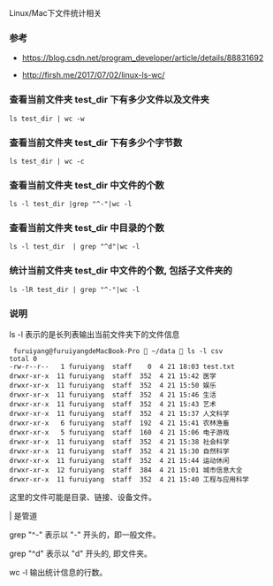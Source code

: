 Linux/Mac下文件统计相关

### 参考
- https://blog.csdn.net/program_developer/article/details/88831692 

- http://firsh.me/2017/07/02/linux-ls-wc/ 

### 查看当前文件夹 test_dir 下有多少文件以及文件夹 
```shell script
ls test_dir | wc -w
```

### 查看当前文件夹 test_dir 下有多少个字节数 
```shell script
ls test_dir | wc -c
```

###  查看当前文件夹 test_dir 中文件的个数 
```shell script
ls -l test_dir |grep "^-"|wc -l
```

### 查看当前文件夹 test_dir 中目录的个数 
```shell script
ls -l test_dir  | grep "^d"|wc -l
```

### 统计当前文件夹 test_dir 中文件的个数, 包括子文件夹的
```shell script
ls -lR test_dir | grep "^-"|wc -l
```

### 说明
ls -l 表示的是长列表输出当前文件夹下的文件信息
```shell script
 furuiyang@furuiyangdeMacBook-Pro  ~/data  ls -l csv
total 0
-rw-r--r--   1 furuiyang  staff    0  4 21 18:03 test.txt
drwxr-xr-x  11 furuiyang  staff  352  4 21 15:42 医学
drwxr-xr-x  11 furuiyang  staff  352  4 21 15:50 娱乐
drwxr-xr-x  11 furuiyang  staff  352  4 21 15:46 生活
drwxr-xr-x  11 furuiyang  staff  352  4 21 15:43 艺术
drwxr-xr-x  11 furuiyang  staff  352  4 21 15:37 人文科学
drwxr-xr-x   6 furuiyang  staff  192  4 21 15:41 农林渔畜
drwxr-xr-x   5 furuiyang  staff  160  4 21 15:06 电子游戏
drwxr-xr-x  11 furuiyang  staff  352  4 21 15:38 社会科学
drwxr-xr-x  11 furuiyang  staff  352  4 21 15:30 自然科学
drwxr-xr-x  11 furuiyang  staff  352  4 21 15:44 运动休闲
drwxr-xr-x  12 furuiyang  staff  384  4 21 15:01 城市信息大全
drwxr-xr-x  11 furuiyang  staff  352  4 21 15:40 工程与应用科学
```

这里的文件可能是目录、链接、设备文件。 

| 是管道 

grep "^-" 表示以 "-" 开头的，即一般文件。 

grep "^d" 表示以 "d" 开头的, 即文件夹。 

wc -l 输出统计信息的行数。 
